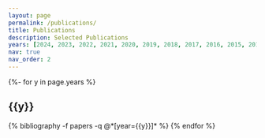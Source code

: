 ```yaml
---
layout: page
permalink: /publications/
title: Publications
description: Selected Publications
years: [2024, 2023, 2022, 2021, 2020, 2019, 2018, 2017, 2016, 2015, 2014]
nav: true
nav_order: 2
---
```

<!-- _pages/publications.md -->
<div class="publications">

{%- for y in page.years %}
  <h2 class="year">{{y}}</h2>
  {% bibliography -f papers -q @*[year={{y}}]* %}
{% endfor %}

</div>
